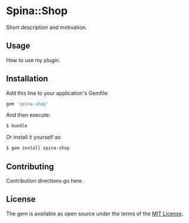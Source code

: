 # Spina::Shop
Short description and motivation.

## Usage
How to use my plugin.

## Installation
Add this line to your application's Gemfile:

```ruby
gem 'spina-shop'
```

And then execute:
```bash
$ bundle
```

Or install it yourself as:
```bash
$ gem install spina-shop
```

## Contributing
Contribution directions go here.

## License
The gem is available as open source under the terms of the [MIT License](http://opensource.org/licenses/MIT).
